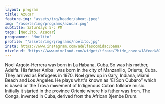 ```yaml
---
layout: program
title: Azucar
feature-img: "assets/img/header/about.jpeg"
img: "/assets/img/programs/azucar.png"
subtitle: Saturdays 5-7 PM
tags: [Neolito, Azucar]
programmer: "Noelito"
profile: "/assets/img/programs/noelito.jpg"
insta: https://www.instagram.com/adelfascomidacubana/
mixcloud: "https://www.mixcloud.com/widget/iframe/?hide_cover=1&feed=%2Ftropicofm%2Fplaylists%2Fazucar%2F"
---
```


Noel Argote-Herrera was born in La Habana, Cuba. So was his mother, Adelfa. His father Anibal, was born in the city of Manzanillo, Oriente, Cuba. They arrived as Refugees in 1970. Noel grew up in Gary, Indiana, Miami Beach and Los Angeles. He plays what's known as "El Son Cubano” which is based on the Trova movement of Indigenous Cuban folklore music. Initially it started in the province Oriente where his father was from. The Conga, invented in Cuba, derived from the African Djembe Drum.
